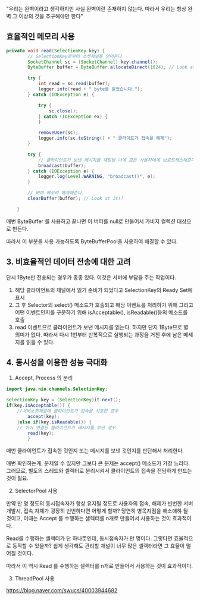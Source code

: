 "우리는 완벽이라고 생각하지만 사실 완벽이란 존재하지 않는다. 따라서 우리는 항상 완벽 그 이상의 것을 추구해야만 한다"

## 효율적인 메모리 사용

```java
private void read(SelectionKey key) {
        // SelectionKey로부터 소켓채널을 얻어온다
        SocketChannel sc = (SocketChannel) key.channel();
        ByteBuffer buffer = ByteBuffer.allocateDirect(1024); // Look at it!!

        try {
            int read = sc.read(buffer);
            logger.info(read + " byte를 읽었습니다.");
        } catch (IOException e) {

            try {
                sc.close();
            } catch (IOException ex) {
            }

            removeUser(sc);
            logger.info(sc.toString() + " 클라이트가 접속을 해제");
        }

        try {
            // 클라이언트가 보낸 메시지를 채팅방 나에 모든 사용자에게 브로드캐스해준다.
            broadcast(buffer);
        } catch (IOException e) {
            logger.log(Level.WARNING, "broadcast()", e);
        }

        // 버퍼 메모리 해제해준다.
        clearBuffer(buffer); // Look at it!!

    }
```

매번 ByteBuffer 를 사용하고 끝나면 이 버퍼를 null로 만들어서 가비지 컬렉션 대상으로 만든다.

따라서 이 부분을 사용 가능하도록 ByteBufferPool을 사용하여 해결할 수 있다.

## 3. 비효율적인 데이터 전송에 대한 고려

 단시 1Byte만 전송되는 경우가 종종 있다. 이것은 서버에 부담을 주는 작업이다. 

1. 해당 클라이언트의 채널에서 읽기 준비가 되었다고 SelectionKey의 Ready Set에 표시
2. 그 후 Selector의 select() 메소드가 호출되고 해당 이벤트를 처리하기 위해 그리고 어떤 이벤트인지를 구분하기 위해 isAcceptable(), isReadable()등의 메소드를 호출
3. read 이벤트므로 클라이언트가 보낸 메시지를 읽는다. 하지만 단지 1Byte므로 별 의미가 없다. 따라서 다시 1번부터 반복적으로 실행되는 과정을 거친 후에 남은 메세지를 읽을 수 있다.

## 4. 동시성을 이용한 성능 극대화

1. Accept, Process 의 분리

```java
import java.nio.channels.SelectionKey;

SelectionKey key = (SelectionKey)it.next();
if(key.isAcceptable()) {
    //서버소켓채널에 클라이언트가 접속을 시도한 경우
        accept(key);
    }else if(key.isReadable()) {
    // 이미 연결된 클라이언트가 메시지를 보낸 경우
        read(key);
        }
```
 매번 클라이언트가 접속한 것인지 또는 메시지를 보낸 것인지를 판단해서 처리한다.

매번 확인하는게, 문제일 수 있지만 그보다 큰 문제는 accept() 메소드가 가장 느리다. 그러므로, 별도의 스레드와 셀렉터로 분리시켜서 클라이언트의 접속을 전담하게 만드는 것이 필요.

2. SelectorPool 사용

 만약 만 명 정도의 동시접속자가 항상 유지될 정도로 사용자의 접속, 해제가 빈번한 서버 개발시, 접속 자체가 굉장히 빈번하다면 어떻게 할까? 당연히 병목지점을 해소애햐 될 것이고, 이때는 Accept 를 수행하는 셀렉터를 n개로 만들어서 사용하는 것이 효과적이다.

Read를 수행하는 셀렉터가 단 하나뿐인데, 동시접속자가 만 명이다. 그렇다면 효율적으로 동작할 수 있을까? 쉽게 생각해도 관리할 채널이 너무 많은 셀렉터라면 그 효율이 떨어질 것이다.

따라서 이 역시 Read 를 수행하는 셀렉터를 n개로 만들어서 사용하는 것이 효과적이다.

3. ThreadPool 사용





https://blog.naver.com/swucs/40003944682